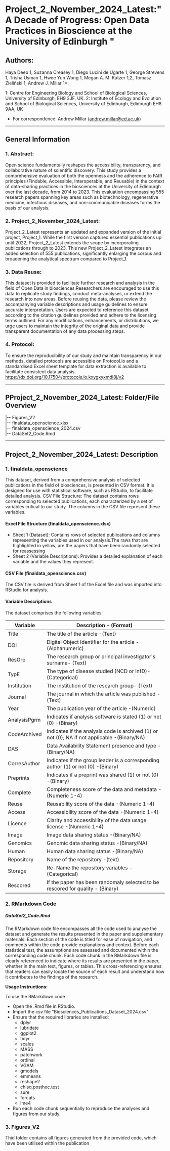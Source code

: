 # Project_2_November_2024_Latest:"A Decade of Progress: Open Data Practices in Bioscience at the University of Edinburgh "

## Authors:
Haya Deeb 1, Suzanna Creasey 1, Diego Lucini de Ugarte 1, George Strevens 1, Trisha Usman 1, Hwee Yun Wong 1, Megan A. M. Kutzer 1,2, Tomasz Zieliński 1, Andrew J. Millar 1*.  

1: Centre for Engineering Biology and School of Biological Sciences, University of Edinburgh, EH9 3JF, UK. 
2: Institute of Ecology and Evolution and School of Biological Sciences, University of Edinburgh, Edinburgh EH8 9AA, UK 

* For correspondence: Andrew Millar (andrew.millar@ed.ac.uk)

-------------------------------------------------------------------

## General Information

### 1. Abstract:

Open science fundamentally reshapes the accessibility, transparency, and collaborative nature of scientific discovery. This study provides a comprehensive evaluation of both the openness and the adherence to FAIR principles (Findable, Accessible, Interoperable, and Reusable) in the context of data-sharing practices in the biosciences at the University of Edinburgh over the last decade, from 2014 to 2023. This evaluation encompassing 555 research papers spanning key areas such as biotechnology, regenerative medicine, infectious diseases, and non-communicable diseases forms the basis of our analysis.

### 2. Project_2_November_2024_Latest:

Project_2_Latest represents an updated and expanded version of the initial project, Project_1. While the first version captured essential publications up until 2022, Project_2_Latest extends the scope by incorporating publications through to 2023. This new Project_2_Latest integrates an added selection of 555 publications, significantly enlarging the corpus and broadening the analytical spectrum compared to Project_1.

### 3. Data Reuse:

This dataset is provided to facilitate further research and analysis in the field of Open Data in biosciences.Researchers are encouraged to use this data to replicate study findings, conduct meta-analyses, or extend the research into new areas. 
Before reusing the data, please review the accompanying variable descriptions and usage guidelines to ensure accurate interpretation. Users are expected to reference this dataset according to the citation guidelines provided and adhere to the licensing terms outlined. For any modifications, enhancements, or distributions, we urge users to maintain the integrity of the original data and provide transparent documentation of any data processing steps.

### 4. Protocol:
To ensure the reproducibility of our study and maintain transparency in our methods, detailed protocols are accessible on Protocol.io and a standardised Excel sheet template for data extraction is available to facilitate consistent data analysis.
https://dx.doi.org/10.17504/protocols.io.kxygxyxmdl8j/v2 

------------------------------------------------------------------

## PProject_2_November_2024_Latest: Folder/File Overview

|-- Figures_V2  
|-- finaldata_openscience.xlsx  
|-- finaldata_openscience_2024.csv  
|-- DataSet2_Code.Rmd 

-------------------------------------------------------------------

## Project_2_November_2024_Latest: Description

### 1. finaldata_openscience

This dataset, derived from a comprehensive analysis of selected publications in the field of biosciences, is presented in CSV format. It is designed for use with statistical software, such as RStudio, to facilitate detailed analysis.
CSV File Structure: The dataset contains rows corresponding to selected publications, each characterized by a set of variables critical to our study. The columns in the CSV file represent these variables.

#### Excel File Structure (finaldata_openscience.xlsx)
* Sheet 1 (Dataset): Contains rows of selected publications and columns representing the variables used in our analysis.The raws that are highlighted in yellow, are the papers that have been randomly selected for reassessing   
* Sheet 2 (Variable Descriptions): Provides a detailed explanation of each variable and the values they represent.

#### CSV File (finaldata_openscience.csv)
The CSV file is derived from Sheet 1 of the Excel file and was imported into RStudio for analysis.

#### Variable Descriptions
The dataset comprises the following variables:

| Variable | Description - (Format) | 
|------------|------------|
| Title         |The title of the article	-(Text)  
| DOI           |Digital Object Identifier for the article -(Alphanumeric)  
| ResGrp        |The research group or principal investigator's surname- (Text)  
| TypE          |The type of disease studied (NCD or InfD)- (Categorical)  
| Institution   |The institution of the research group- (Text)  
| Journal       |The journal in which the article was published -(Text)  
| Year          |The publication year of the article -(Numeric)  
| AnalysisPgrm  |Indicates if analysis software is stated (1) or not (0) -(Binary)  
| CodeArchived  |Indicates if the analysis code is archived (1) or not (0); NA if not applicable -(Binary/NA)  
| DAS           |Data Availability Statement presence and type -(Binary/NA)  
| CorresAuthor  |Indicates if the group leader is a corresponding author (1) or not (0) -(Binary)  
| Preprints     |Indicates if a preprint was shared (1) or not (0) -(Binary)  
| Complete      |Completeness score of the data and metadata -(Numeric 1-4)  
| Reuse         |Reusability score of the data -(Numeric 1-4)  
| Access        |Accessibility score of the data	-(Numeric 1-4)  
| Licence       |Clarity and accessibility of the data usage license -(Numeric 1-4)  
| Image         |Image data sharing status -(Binary/NA)  
| Genomics      |Genomic data sharing status -(Binary/NA)  
| Human         |Human data sharing status  -(Binary/NA)
| Repository    |Name of the repository  -(text)
| Storage       |Re-Name the repository  variables -(Categorical)
| Rescored      | If the paper has been randomaly selected to be rescored for quality - (Binary)



### 2. RMarkdown Code 

##### DataSet2_Code.Rmd
The RMarkdown code file encompasses all the code used to analyse the dataset and generate the results presented in the paper and supplementary materials. Each section of the code is titled for ease of navigation, and comments within the code provide explanations and context. Before each statistical test, the assumptions are assessed and documented within the corresponding code chunk.
Each code chunk in the RMarkdown file is clearly referenced to indicate where its results are presented in the paper, whether in the main text, figures, or tables. This cross-referencing ensures that readers can easily locate the source of each result and understand how it contributes to the findings of the research.


**Usage Instructions:** 

To use the RMarkdown code
- Open the .Rmd file in RStudio.
- Import the csv file "Biosciences_Publications_Dataset_2024.csv"
- Ensure that the required libraries are installed:
  - dplyr  
  - lubridate  
  - ggplot2  
  - tidyr  
  - scales  
  - MASS  
  - patchwork  
  - ordinal  
  - VGAM  
  - gmodels  
  - emmeans  
  - reshape2
  - chisq.posthoc.test
  - sure
  - forcats
  - lme4  
- Run each code chunk sequentially to reproduce the analyses and figures from our study.

### 3. Figures_V2 
Thid folder contains all figures generated from the provided code, which have been utilised within the publication
